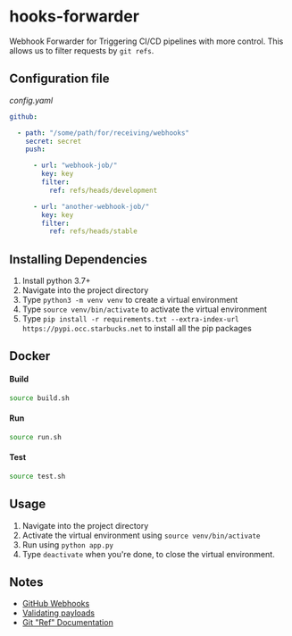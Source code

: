 # hooks-forwarder
Webhook Forwarder for Triggering CI/CD pipelines with more control. This allows us to filter requests by `git refs`.

## Configuration file
_config.yaml_

```yaml
github:

  - path: "/some/path/for/receiving/webhooks"
    secret: secret
    push:

      - url: "webhook-job/"
        key: key
        filter:
          ref: refs/heads/development

      - url: "another-webhook-job/"
        key: key
        filter:
          ref: refs/heads/stable

```

## Installing Dependencies
1. Install python 3.7+
2. Navigate into the project directory
3. Type `python3 -m venv venv` to create a virtual environment
4. Type `source venv/bin/activate` to activate the virtual environment
5. Type `pip install -r requirements.txt --extra-index-url https://pypi.occ.starbucks.net` to install all the pip packages

## Docker

#### Build
```bash
source build.sh
```

#### Run
```bash
source run.sh
```

#### Test
```bash
source test.sh
```

## Usage
1. Navigate into the project directory
2. Activate the virtual environment using `source venv/bin/activate`
3. Run using `python app.py`
4. Type `deactivate` when you're done, to close the virtual environment.

## Notes
- [GitHub Webhooks](https://developer.github.com/webhooks/)
- [Validating payloads](https://developer.github.com/webhooks/securing/#validating-payloads-from-github)
- [Git "Ref" Documentation](https://git-scm.com/docs/gitrevisions)

